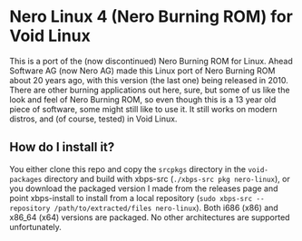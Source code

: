 # Nero Linux 4 (Nero Burning ROM) for Void Linux



This is a port of the (now discontinued) Nero Burning ROM for Linux. Ahead Software AG (now Nero AG) made this Linux port of Nero Burning ROM about 20 years ago, with this version (the last one) being released in 2010. There are other burning applications out here, sure, but some of us like the look and feel of Nero Burning ROM, so even though this is a 13 year old piece of software, some might still like to use it. It still works on modern distros, and (of course, tested) in Void Linux.

## How do I install it?

You either clone this repo and copy the `srcpkgs` directory in the `void-packages` directory and build with xbps-src (`./xbps-src pkg nero-linux`), or you download the packaged version I made from the releases page and point xbps-install to install from a local repository (`sudo xbps-src --repository /path/to/extracted/files nero-linux`). Both i686 (x86) and x86_64 (x64) versions are packaged. No other architectures are supported unfortunately.

